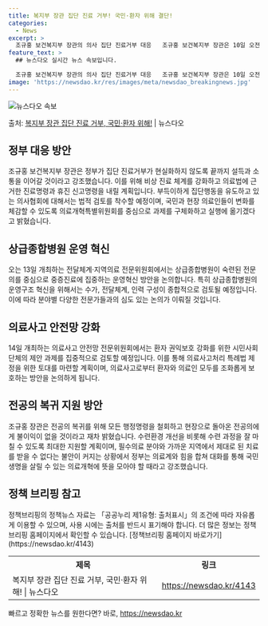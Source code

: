 ```yaml
---
title: 복지부 장관 집단 진료 거부! 국민·환자 위해 결단!
categories:
  - News
excerpt: >
  조규홍 보건복지부 장관의 의사 집단 진료거부 대응   조규홍 보건복지부 장관은 10일 오전 정부세종청사 보건…
feature_text: >
  ## 뉴스다오 실시간 뉴스 속보입니다.

  조규홍 보건복지부 장관의 의사 집단 진료거부 대응   조규홍 보건복지부 장관은 10일 오전 정부세종청사 보건…
image: 'https://newsdao.kr/res/images/meta/newsdao_breakingnews.jpg'
---
```


![뉴스다오 속보](https://newsdao.kr/res/images/meta/newsdao_breakingnews.jpg)

<p>출처: <a href="https://newsdao.kr/4143" rel="dofollow">복지부 장관 집단 진료 거부, 국민·환자 위해!</a> | 뉴스다오</p>

<h2 data-ke-size="size26">정부 대응 방안</h2>
<p data-ke-size="size16">조규홍 보건복지부 장관은 정부가 집단 진료거부가 현실화하지 않도록 끝까지 설득과 소통을 이어갈 것이라고 강조했습니다. 이를 위해 비상 진료 체계를 강화하고 의료법에 근거한 진료명령과 휴진 신고명령을 내릴 계획입니다. 부득이하게 집단행동을 유도하고 있는 의사협회에 대해서는 법적 검토를 착수할 예정이며, 국민과 현장 의료인들이 변화를 체감할 수 있도록 의료개혁특별위원회를 중심으로 과제를 구체화하고 실행에 옮기겠다고 밝혔습니다.</p>

<h2 data-ke-size="size26">상급종합병원 운영 혁신</h2>
<p data-ke-size="size16">오는 13일 개최하는 전달체계·지역의료 전문위원회에서는 상급종합병원이 숙련된 전문의를 중심으로 중증진료에 집중하는 운영혁신 방안을 논의합니다. 특히 상급종합병원의 운영구조 혁신을 위해서는 수가, 전달체계, 인력 구성이 종합적으로 검토될 예정입니다. 이에 따라 분야별 다양한 전문가들과의 심도 있는 논의가 이뤄질 것입니다.</p>

<h2 data-ke-size="size26">의료사고 안전망 강화</h2>
<p data-ke-size="size16">14일 개최하는 의료사고 안전망 전문위원회에서는 환자 권익보호 강화를 위한 시민사회단체의 제안 과제를 집중적으로 검토할 예정입니다. 이를 통해 의료사고처리 특례법 제정을 위한 토대를 마련할 계획이며, 의료사고로부터 환자와 의료인 모두를 조화롭게 보호하는 방안을 논의하게 됩니다.</p>

<h2 data-ke-size="size26">전공의 복귀 지원 방안</h2>
<p data-ke-size="size16">조규홍 장관은 전공의 복귀를 위해 모든 행정명령을 철회하고 현장으로 돌아온 전공의에게 불이익이 없을 것이라고 재차 밝혔습니다. 수련환경 개선을 비롯해 수련 과정을 잘 마칠 수 있도록 최대한 지원할 계획이며, 필수의료 분야와 가까운 지역에서 제대로 된 치료를 받을 수 없다는 불안이 커지는 상황에서 정부는 의료계와 힘을 합쳐 대화를 통해 국민 생명을 살릴 수 있는 의료개혁에 뜻을 모아야 할 때라고 강조했습니다.</p>

<h2 data-ke-size="size26">정책 브리핑 참고</h2>
<p data-ke-size="size16">정책브리핑의 정책뉴스 자료는 「공공누리 제1유형: 출처표시」의 조건에 따라 자유롭게 이용할 수 있으며, 사용 시에는 출처를 반드시 표기해야 합니다. 더 많은 정보는 정책브리핑 홈페이지에서 확인할 수 있습니다. [정책브리핑 홈페이지 바로가기](https://newsdao.kr/4143)</p>

<table>
	<tr>
		<th>제목</th>
		<th>링크</th>
	</tr>
	<tr>
		<td>복지부 장관 집단 진료 거부, 국민·환자 위해! | 뉴스다오</td>
		<td><a href="https://newsdao.kr/4143">https://newsdao.kr/4143</a></td>
	</tr>
</table> 

빠르고 정확한 뉴스를 원한다면? 바로, <a href="https://newsdao.kr" rel="dofollow">https://newsdao.kr</a>


